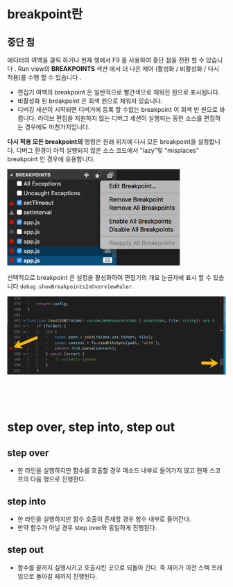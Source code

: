 # breakpoint란


## 중단 점

에디터의 여백을 클릭 하거나 현재 행에서 F9 를 사용하여 중단 점을 전환 할 수 있습니다 . Run view의 **BREAKPOINTS** 섹션 에서 더 나은  제어 (활성화 / 비활성화 / 다시 적용)를 수행 할 수 있습니다 .

- 편집기 여백의 breakpoint 은 일반적으로 빨간색으로 채워진 원으로 표시됩니다.
- 비활성화 된 breakpoint 은 회색 원으로 채워져 있습니다.
- 디버깅 세션이 시작되면 디버거에 등록 할 수없는 breakpoint 이 회색 빈 원으로 바뀝니다. 라이브 편집을 지원하지 않는 디버그 세션이 실행되는 동안 소스를 편집하는 경우에도 마찬가지입니다.

**다시 적용 모든 breakpoint의** 명령은 원래 위치에 다시 모든 breakpoint을 설정합니다. 디버그 환경이 아직 실행되지 않은 소스 코드에서 "lazy"및 "misplaces" breakpoint 인 경우에 유용합니다.

![](breakpoints.png)





선택적으로 breakpoint 은 설정을 활성화하여 편집기의 개요 눈금자에 표시 할 수 있습니다 `debug.showBreakpointsInOverviewRuler`.

![](breakpoints2.png)

​    

​    



# step over, step into, step out

## step over

- 한 라인을 실행하지만 함수를 호출할 경우 메소드 내부로 들어가지 않고 현재 스코프의 다음 행으로 진행한다.



## step into

- 한 라인을 실행하지만 함수 호출이 존재할 경우 함수 내부로 들어간다.
- 만약 함수가 아닐 경우 step over와 동일하게 진행된다.



## step out 

- 함수를 끝까지 실행시키고 호출시킨 곳으로 되돌아 간다. 즉 제어가 이전 스택 프레임으로 돌아갈 때까지 진행된다. 